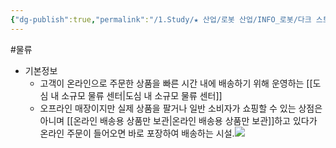 ```yaml
---
{"dg-publish":true,"permalink":"/1.Study/★ 산업/로봇 산업/INFO_로봇/다크 스토어/","created":"2024-11-20T21:02:28.014+09:00","updated":"2025-06-03T20:07:20.112+09:00"}
---
```


#물류


- 기본정보
	- 고객이 온라인으로 주문한 상품을 빠른 시간 내에 배송하기 위해 운영하는 [[도심 내 소규모 물류 센터\|도심 내 소규모 물류 센터]]
	- 오프라인 매장이지만 실제 상품을 팔거나 일반 소비자가 쇼핑할 수 있는 상점은 아니며 [[온라인 배송용 상품만 보관\|온라인 배송용 상품만 보관]]하고 있다가 온라인 주문이 들어오면 바로 포장하여 배송하는 시설.![](https://i.imgur.com/lmh9DbP.png)
